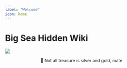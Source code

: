 ```yaml
---
label: "Welcome"
icon: home
---
```



# Big Sea Hidden Wiki


![](https://cdn.jsdelivr.net/gh/vibestepler/picx-images-hosting@master/20231028/ship.59tf2ixg1itc.gif)


<center><span class="no-link inline-flex items-center justify-center font-medium leading-none whitespace-nowrap text-gray-600 bg-white border border-gray-300 dark:text-dark-350 dark:border-dark-450 dark:bg-dark-450 h-6 px-2 text-xs rounded-md"><span>🥂 Not all treasure is silver and gold, mate</span></center>
